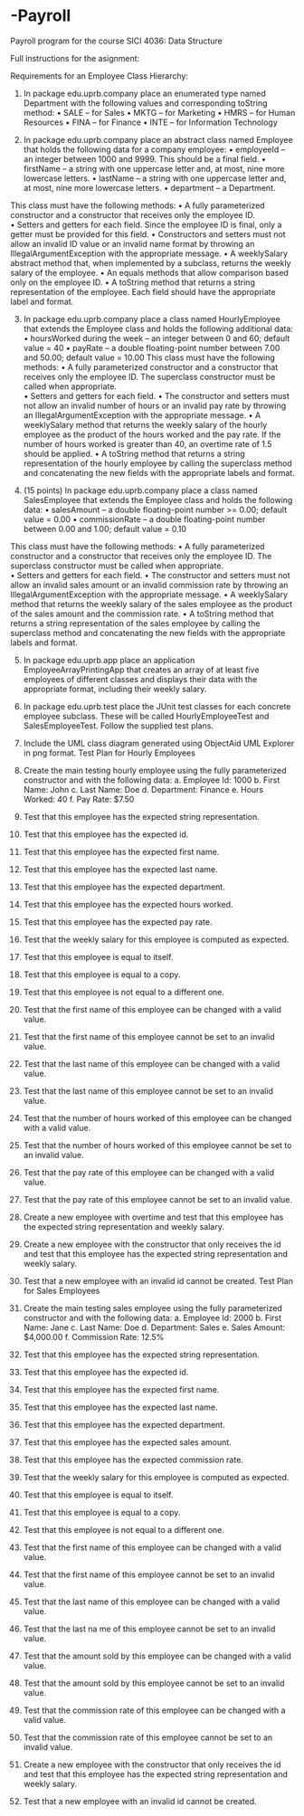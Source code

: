 # -Payroll
Payroll program for the course SICI 4036: Data Structure

Full instructions for the asignment: 

Requirements for an Employee Class Hierarchy:
1. In package edu.uprb.company place an enumerated type named Department with the following values and corresponding toString method:
•	SALE – for Sales
•	MKTG – for Marketing
•	HMRS – for Human Resources
•	FINA – for Finance
•	INTE – for Information Technology

2. In package edu.uprb.company place an abstract class named Employee that holds the following data for a company employee:
•	employeeId – an integer between 1000 and 9999.  This should be a final field.
•	firstName – a string with one uppercase letter and, at most, nine more lowercase letters.
•	lastName – a string with one uppercase letter and, at most, nine more lowercase letters.
•	department – a Department.

This class must have the following methods:
•	A fully parameterized constructor and a constructor that receives only the employee ID.  
•	Setters and getters for each field.  Since the employee ID is final, only a getter must be provided for this field.
•	Constructors and setters must not allow an invalid ID value or an invalid name format by throwing an IllegalArgumentException with the appropriate message.
•	A weeklySalary abstract method that, when implemented by a subclass, returns the weekly salary of the employee.
•	An equals methods that allow comparison based only on the employee ID.
•	A toString method that returns a string representation of the employee.  Each field should have the appropriate label and format.

3. In package edu.uprb.company place a class named HourlyEmployee that extends the Employee class and holds the following additional data:
•	hoursWorked during the week – an integer between 0 and 60; default value = 40
•	payRate – a double floating-point number between 7.00 and 50.00; default value = 10.00
This class must have the following methods:
•	A fully parameterized constructor and a constructor that receives only the employee ID.  The superclass constructor must be called when appropriate.  
•	Setters and getters for each field.
•	The constructor and setters must not allow an invalid number of hours or an invalid pay rate by throwing an IllegalArgumentException with the appropriate message.
•	A weeklySalary method that returns the weekly salary of the hourly employee as the product of the hours worked and the pay rate.  If the number of hours worked is greater than 40, an overtime rate of 1.5 should be applied.
•	A toString method that returns a string representation of the hourly employee by calling the superclass method and concatenating the new fields with the appropriate labels and format.

4. (15 points) In package edu.uprb.company place a class named SalesEmployee that extends the Employee class and holds the following data:
•	salesAmount – a double floating-point number >= 0.00; default value = 0.00
•	commissionRate – a double floating-point number between 0.00 and 1.00; default value = 0.10

This class must have the following methods:
•	A fully parameterized constructor and a constructor that receives only the employee ID.  The superclass constructor must be called when appropriate.  
•	Setters and getters for each field.
•	The constructor and setters must not allow an invalid sales amount or an invalid commission rate by throwing an IllegalArgumentException with the appropriate message.
•	A weeklySalary method that returns the weekly salary of the sales employee as the product of the sales amount and the commission rate.
•	A toString method that returns a string representation of the sales employee by calling the superclass method and concatenating the new fields with the appropriate labels and format.

5. In package edu.uprb.app place an application EmployeeArrayPrintingApp that creates an array of at least five employees of different classes and displays their data with the appropriate format, including their weekly salary.
6. In package edu.uprb.test place the JUnit test classes for each concrete employee subclass.  These will be called HourlyEmployeeTest and SalesEmployeeTest. Follow the supplied test plans.

5. Include the UML class diagram generated using ObjectAid UML Explorer in png format.
Test Plan for Hourly Employees
1.	Create the main testing hourly employee using the fully parameterized constructor and with the following data:
a.	Employee Id: 1000
b.	First Name: John
c.	Last Name: Doe
d.	Department: Finance
e.	Hours Worked: 40
f.	Pay Rate: $7.50
2.	Test that this employee has the expected string representation.
3.	Test that this employee has the expected id.
4.	Test that this employee has the expected first name.
5.	Test that this employee has the expected last name.
6.	Test that this employee has the expected department.
7.	Test that this employee has the expected hours worked.
8.	Test that this employee has the expected pay rate.
9.	Test that the weekly salary for this employee is computed as expected.
10.	Test that this employee is equal to itself.
11.	Test that this employee is equal to a copy.
12.	Test that this employee is not equal to a different one.
13.	Test that the first name of this employee can be changed with a valid value.
14.	Test that the first name of this employee cannot be set to an invalid value.
15.	Test that the last name of this employee can be changed with a valid value.
16.	Test that the last name of this employee cannot be set to an invalid value.
17.	Test that the number of hours worked of this employee can be changed with a valid value.
18.	Test that the number of hours worked of this employee cannot be set to an invalid value.
19.	Test that the pay rate of this employee can be changed with a valid value.
20.	Test that the pay rate of this employee cannot be set to an invalid value.
21.	Create a new employee with overtime and test that this employee has the expected string representation and weekly salary.
22.	Create a new employee with the constructor that only receives the id and test that this employee has the expected string representation and weekly salary.
23.	Test that a new employee with an invalid id cannot be created.
Test Plan for Sales Employees
1.	Create the main testing sales employee using the fully parameterized constructor and with the following data:
a.	Employee Id: 2000
b.	First Name: Jane
c.	Last Name: Doe
d.	Department: Sales
e.	Sales Amount: $4,000.00
f.	Commission Rate: 12.5%
2.	Test that this employee has the expected string representation.
3.	Test that this employee has the expected id.
4.	Test that this employee has the expected first name.
5.	Test that this employee has the expected last name.
6.	Test that this employee has the expected department.
7.	Test that this employee has the expected sales amount.
8.	Test that this employee has the expected commission rate.
9.	Test that the weekly salary for this employee is computed as expected.
10.	Test that this employee is equal to itself.
11.	Test that this employee is equal to a copy.
12.	Test that this employee is not equal to a different one.
13.	Test that the first name of this employee can be changed with a valid value.
14.	Test that the first name of this employee cannot be set to an invalid value.
15.	Test that the last name of this employee can be changed with a valid value.
16.	Test that the last na me of this employee cannot be set to an invalid value.
17.	Test that the amount sold by this employee can be changed with a valid value.
18.	Test that the amount sold by this employee cannot be set to an invalid value.
19.	Test that the commission rate of this employee can be changed with a valid value.
20.	Test that the commission rate of this employee cannot be set to an invalid value.
21.	Create a new employee with the constructor that only receives the id and test that this employee has the expected string representation and weekly salary.
22.	Test that a new employee with an invalid id cannot be created.

